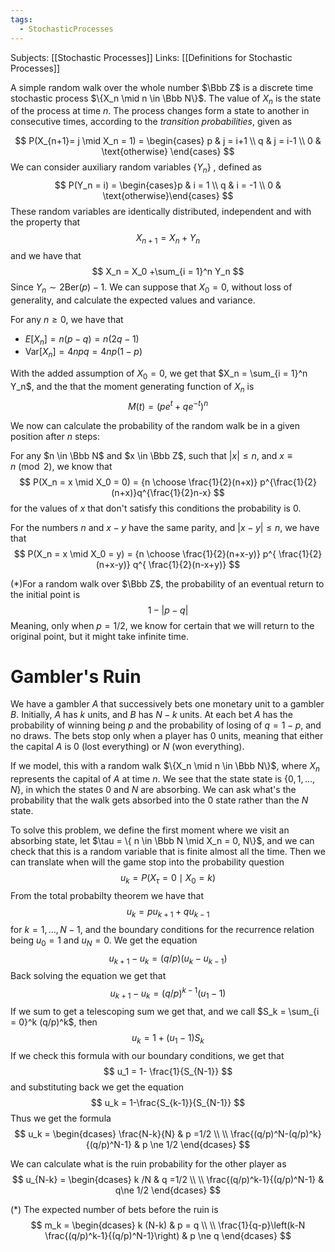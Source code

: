 ```yaml
---
tags:
  - StochasticProcesses
---
```

Subjects: [[Stochastic Processes]]
Links: [[Definitions for Stochastic Processes]]

A simple random walk over the whole number $\Bbb Z$ is a discrete time stochastic process  $\{X_n \mid n \in \Bbb N\}$. The value of $X_n$ is the state of the process at time $n$. The process changes form a state to another in consecutive times, according to the *transition probabilities*, given as

$$
P(X_{n+1}= j \mid X_n = 1) = 
\begin{cases}
p & j = i+1 \\
q & j = i-1 \\
0 & \text{otherwise}
\end{cases}
$$
We can consider auxiliary random variables $\{Y_n\}$ , defined as
$$
P(Y_n = i) = \begin{cases}p & i = 1 \\
q & i = -1 \\
0 & \text{otherwise}\end{cases}
$$
These random variables are identically distributed, independent and  with the property that
$$
X_{n+1} = X_n +Y_n
$$
 and we have that
 $$
 X_n = X_0 +\sum_{i = 1}^n Y_n
 $$
 Since $Y_n \sim 2\text{Ber}(p) -1$. We can suppose that $X_0 = 0$, without loss of generality, and calculate the expected values and variance.
 
For any $n \ge 0$, we have that
- $E[X_n] = n(p-q) = n(2q-1)$ 
- $\text{Var}[X_n] = 4npq = 4np(1-p)$

With the added assumption of $X_0 = 0$, we get that $X_n = \sum_{i = 1}^n Y_n$, and the that the moment generating function of $X_n$ is 
$$
M(t) = (pe^t +qe^{-t})^n
$$

We now can calculate the probability of the random walk be in a given position after $n$ steps:

For any $n \in \Bbb N$ and $x \in \Bbb Z$, such that $|x| \le n$, and $x \equiv n \pmod 2$, we know that
$$
P(X_n = x \mid X_0 = 0) = {n \choose \frac{1}{2}(n+x)} p^{\frac{1}{2}(n+x)}q^{\frac{1}{2}n-x}
$$
for the values of $x$ that don't satisfy this conditions the probability is $0$.

For the numbers $n$ and $x-y$ have the same parity, and $|x-y| \le n$, we have that
$$
P(X_n = x \mid X_0 = y) = {n \choose \frac{1}{2}(n+x-y)} p^{ \frac{1}{2}(n+x-y)} q^{ \frac{1}{2}(n-x+y)}
$$

$(*)$For a random walk over $\Bbb Z$, the probability of an eventual return to the initial point is 
$$
1-|p-q|
$$
Meaning, only when $p=1/2$, we know for certain that we will return to the original point, but it might take infinite time.

# Gambler's Ruin

We have a gambler $A$ that successively bets one monetary unit to a gambler $B$. Initially, $A$ has $k$ units, and $B$ has $N-k$ units. At each bet $A$ has the probability of winning being $p$ and the probability of losing of $q = 1-p$, and no draws. The bets stop only when a player has $0$ units, meaning that either the capital $A$ is $0$ (lost everything) or $N$ (won everything). 

If we model, this with a random walk $\{X_n \mid n \in \Bbb N\}$, where $X_n$ represents the capital of $A$ at time $n$. We see that the state state is $\{0, 1, \dots, N\}$, in which the states $0$ and $N$ are absorbing. We can ask what's the probability that the walk gets absorbed into the $0$ state rather than the $N$ state. 

To solve this problem, we define the first moment where we visit an absorbing state, let $\tau = \{ n \in \Bbb N \mid X_n = 0, N\}$, and we can check that this is a random variable that is finite almost all the time. Then we can translate when will the game stop into the probability question
$$
u_k = P(X_\tau =0\mid X_0 = k)
$$
From the total probabilty theorem we have that 
$$
u_k = pu_{k+1}+qu_{k-1}
$$
for $k = 1, \dots, N-1$, and the boundary conditions for the recurrence relation being $u_0 = 1$ and $u_N= 0$. We get the equation
$$
u_{k+1} - u_k = (q/p)(u_k-u_{k-1})
$$
Back solving the equation we get that
$$
u_{k+1} - u_{k} = (q/p)^{k-1}(u_1-1)
$$
If we sum to get a telescoping sum we get that, and we call $S_k = \sum_{i = 0}^k (q/p)^k$, then
$$
u_k = 1+(u_1-1)S_k
$$
If we check this formula with our boundary conditions, we get that 
$$
u_1 = 1- \frac{1}{S_{N-1}}
$$
and substituting back we get the equation
$$
u_k = 1-\frac{S_{k-1}}{S_{N-1}}
$$
Thus we get the formula
$$
u_k = \begin{dcases}
\frac{N-k}{N} & p =1/2 \\ \\
\frac{(q/p)^N-(q/p)^k}{(q/p)^N-1} & p \ne 1/2
\end{dcases}
$$

We can calculate what is the ruin probability for the other player as
$$
u_{N-k} = \begin{dcases}
k /N & q =1/2 \\ \\ 
\frac{(q/p)^k-1}{(q/p)^N-1} & q\ne 1/2
\end{dcases}
$$

$(*)$ The expected number of bets before the ruin is
$$
m_k = \begin{dcases}
k (N-k) & p = q \\ \\
\frac{1}{q-p}\left(k-N \frac{(q/p)^k-1}{(q/p)^N-1}\right) & p \ne q
\end{dcases}
$$
